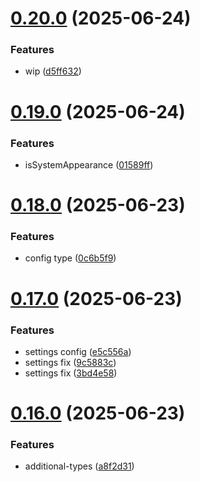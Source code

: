 # [0.20.0](https://github.com/incmixlabs/utils/compare/v0.19.0...v0.20.0) (2025-06-24)


### Features

* wip ([d5ff632](https://github.com/incmixlabs/utils/commit/d5ff632fcaebb71ccef1e47a4573e20924d8ccd3))



# [0.19.0](https://github.com/incmixlabs/utils/compare/v0.18.0...v0.19.0) (2025-06-24)


### Features

* isSystemAppearance ([01589ff](https://github.com/incmixlabs/utils/commit/01589ff9e66bdea9b72a6496c16617601b49ba4a))



# [0.18.0](https://github.com/incmixlabs/utils/compare/v0.17.0...v0.18.0) (2025-06-23)


### Features

* config type ([0c6b5f9](https://github.com/incmixlabs/utils/commit/0c6b5f9352b73ee73f18739fa6f1fef17dd724cf))



# [0.17.0](https://github.com/incmixlabs/utils/compare/v0.16.0...v0.17.0) (2025-06-23)


### Features

* settings config ([e5c556a](https://github.com/incmixlabs/utils/commit/e5c556a081176b4e97838ec76b344e53e28eac99))
* settings fix ([9c5883c](https://github.com/incmixlabs/utils/commit/9c5883c8538fdab0c1fe6ff77729957ac5408ee9))
* settings fix ([3bd4e58](https://github.com/incmixlabs/utils/commit/3bd4e582b4e6aa23142ddd895cca575fd4fe6ecc))



# [0.16.0](https://github.com/incmixlabs/utils/compare/v0.15.0...v0.16.0) (2025-06-23)


### Features

* additional-types ([a8f2d31](https://github.com/incmixlabs/utils/commit/a8f2d313ab9140f80e9c18253e178e1d43ed6eb8))



